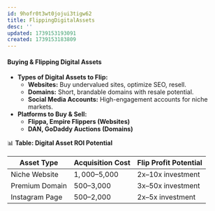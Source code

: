 ```yaml
---
id: 9hofr0t3wt0jojui3tigw62
title: FlippingDigitalAssets
desc: ''
updated: 1739153193091
created: 1739153183809
---
```

#### Buying & Flipping Digital Assets

-   **Types of Digital Assets to Flip:**
    -   **Websites:** Buy undervalued sites, optimize SEO, resell.
    -   **Domains:** Short, brandable domains with resale potential.
    -   **Social Media Accounts:** High-engagement accounts for niche markets.
-   **Platforms to Buy & Sell:**
    -   **Flippa, Empire Flippers (Websites)**
    -   **DAN, GoDaddy Auctions (Domains)**

📊 **Table: Digital Asset ROI Potential**

| Asset Type | Acquisition Cost | Flip Profit Potential |
| --- | --- | --- |
| Niche Website | $1,000–$5,000 | 2x–10x investment |
| Premium Domain | $500–$3,000 | 3x–50x investment |
| Instagram Page | $500–$2,000 | 2x–5x investment |